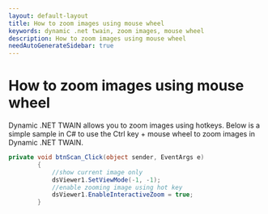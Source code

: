 ```yaml
---
layout: default-layout
title: How to zoom images using mouse wheel
keywords: dynamic .net twain, zoom images, mouse wheel
description: How to zoom images using mouse wheel
needAutoGenerateSidebar: true
---
```


# How to zoom images using mouse wheel

Dynamic .NET TWAIN allows you to zoom images using hotkeys. Below is a simple sample in C# to use the Ctrl key + mouse wheel to zoom images in Dynamic .NET TWAIN.

```c#
private void btnScan_Click(object sender, EventArgs e)
        {
            //show current image only
            dsViewer1.SetViewMode(-1, -1);
            //enable zooming image using hot key
            dsViewer1.EnableInteractiveZoom = true;
        }
```

